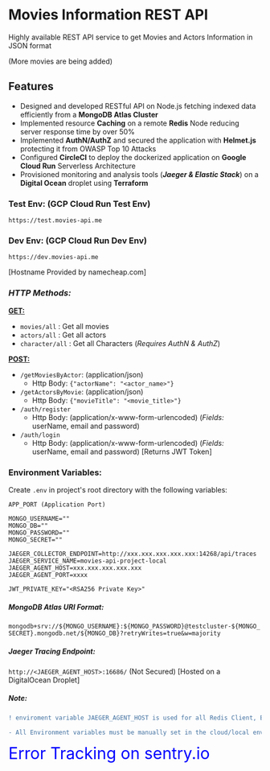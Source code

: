 # Movies Information REST API

Highly available REST API service to get Movies and Actors Information in JSON format

(More movies are being added)

## Features

* Designed and developed RESTful API on Node.js fetching indexed data efficiently from a **MongoDB Atlas Cluster** 
* Implemented resource **Caching** on a remote **Redis** Node reducing server response time by over 50% 
* Implemented **AuthN/AuthZ** and secured the application with **Helmet.js** protecting it from OWASP Top 10 Attacks
* Configured **CircleCI** to deploy the dockerized application on **Google Cloud Run** Serverless Architecture 
* Provisioned monitoring and analysis tools (**_Jaeger & Elastic Stack_**) on a **Digital Ocean** droplet using **Terraform**


### Test Env: **(GCP Cloud Run Test Env)**

`https://test.movies-api.me` 

### Dev Env: **(GCP Cloud Run Dev Env)**

`https://dev.movies-api.me`

[Hostname Provided by namecheap.com]

### _HTTP Methods:_

<ins>**GET:**</ins>

* `movies/all` : Get all movies
* `actors/all` : Get all actors
* `character/all` : Get all Characters (_Requires AuthN & AuthZ_)

<ins>**POST:**</ins>

* `/getMoviesByActor`: (application/json)
    - Http Body: `{"actorName": "<actor_name>"}`
* `/getActorsByMovie`: (application/json)
    - Http Body: `{"movieTitle": "<movie_title>"}`
* `/auth/register` 
    - Http Body: (application/x-www-form-urlencoded) (_Fields:_ userName, email and password)
* `/auth/login` 
    - Http Body: (application/x-www-form-urlencoded) (_Fields:_ userName, email and password) [Returns JWT Token]

### Environment Variables:

Create `.env` in project's root directory with the following variables: 

```
APP_PORT (Application Port)

MONGO_USERNAME=""
MONGO_DB=""
MONGO_PASSWORD=""
MONGO_SECRET=""

JAEGER_COLLECTOR_ENDPOINT=http://xxx.xxx.xxx.xxx.xxx:14268/api/traces
JAEGER_SERVICE_NAME=movies-api-project-local
JAEGER_AGENT_HOST=xxx.xxx.xxx.xxx.xxx
JAEGER_AGENT_PORT=xxxx

JWT_PRIVATE_KEY="<RSA256 Private Key>"
```
##### MongoDB Atlas URI Format:

`mongodb+srv://${MONGO_USERNAME}:${MONGO_PASSWORD}@testcluster-${MONGO_SECRET}.mongodb.net/${MONGO_DB}?retryWrites=true&w=majority`


##### Jaeger Tracing Endpoint:

`http://<JAEGER_AGENT_HOST>:16686/` (Not Secured) [Hosted on a DigitalOcean Droplet]

##### Note:
```diff
! enviroment variable JAEGER_AGENT_HOST is used for all Redis Client, ELK Stack and Jaeger Tracing

- All Environment variables must be manually set in the cloud/local environment
```

<font color="Blue" size=6> Error Tracking on sentry.io </font>